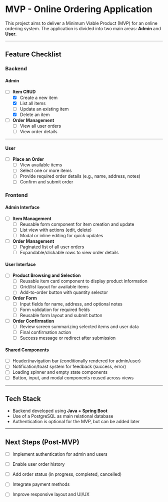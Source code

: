 # MVP - Online Ordering Application

This project aims to deliver a Minimum Viable Product (MVP) for an online ordering system. The application is divided into two main areas: **Admin** and **User**.

---

## Feature Checklist

### Backend
#### Admin

- [ ] **Item CRUD**
  - [x] Create a new item
  - [x] List all items
  - [ ] Update an existing item
  - [x] Delete an item

- [ ] **Order Management**
  - [ ] View all user orders
  - [ ] View order details

---

#### User

- [ ] **Place an Order**
  - [ ] View available items
  - [ ] Select one or more items
  - [ ] Provide required order details (e.g., name, address, notes)
  - [ ] Confirm and submit order

### Frontend
#### Admin Interface

- [ ] **Item Management**
  - [ ] Reusable form component for item creation and update
  - [ ] List view with actions (edit, delete)
  - [ ] Modal or inline editing for quick updates

- [ ] **Order Management**
  - [ ] Paginated list of all user orders
  - [ ] Expandable/clickable rows to view order details

#### User Interface

- [ ] **Product Browsing and Selection**
  - [ ] Reusable item card component to display product information
  - [ ] Grid/list layout for available items
  - [ ] Add-to-order button with quantity selector

- [ ] **Order Form**
  - [ ] Input fields for name, address, and optional notes
  - [ ] Form validation for required fields
  - [ ] Reusable form layout and submit button

- [ ] **Order Confirmation**
  - [ ] Review screen summarizing selected items and user data
  - [ ] Final confirmation action
  - [ ] Success message or redirect after submission

#### Shared Components

- [ ] Header/navigation bar (conditionally rendered for admin/user)
- [ ] Notification/toast system for feedback (success, error)
- [ ] Loading spinner and empty state components
- [ ] Button, input, and modal components reused across views

---

## Tech Stack

- Backend developed using **Java + Spring Boot**
- Use of a PostgreSQL as main relational database
- Authentication is optional for the MVP, but can be added later

---

## Next Steps (Post-MVP)

- [ ] Implement authentication for admin and users
- [ ] Enable user order history
- [ ] Add order status (in progress, completed, cancelled)
- [ ] Integrate payment methods
- [ ] Improve responsive layout and UI/UX


